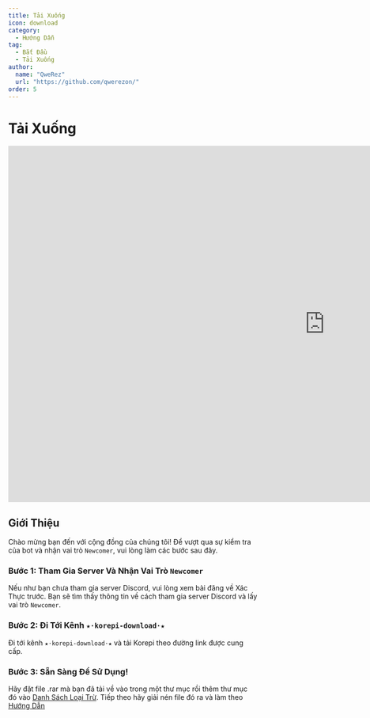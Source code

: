 ```yaml
---
title: Tải Xuống
icon: download
category:
  - Hướng Dẫn
tag:
  - Bắt Đầu
  - Tải Xuống
author:
  name: "QweRez"
  url: "https://github.com/qwerezon/"
order: 5
---
```


# Tải Xuống

<div class="iframe-container"><iframe width="1280" height="720" src="https://www.youtube.com/embed/Mxspp5FsVEE" title="How to download Korepi" frameborder="0" allow="accelerometer; autoplay; clipboard-write; encrypted-media; gyroscope; picture-in-picture; web-share" referrerpolicy="strict-origin-when-cross-origin" allowfullscreen></iframe></div>

## Giới Thiệu

Chào mừng bạn đến với cộng đồng của chúng tôi! Để vượt qua sự kiểm tra của bot và nhận vai trò `Newcomer`, vui lòng làm các bước sau đây.

### Bước 1: Tham Gia Server Và Nhận Vai Trò `Newcomer`

Nếu như bạn chưa tham gia server Discord, vui lòng xem bài đăng về Xác Thực trước. Bạn sẽ tìm thấy thông tin về cách tham gia server Discord và lấy vai trò `Newcomer`.

### Bước 2: Đi Tới Kênh `★⋅korepi-download⋅★`

Đi tới kênh `★⋅korepi-download⋅★` và tải Korepi theo đường link được cung cấp.

### Bước 3: Sẵn Sàng Để Sử Dụng!

Hãy đặt file .rar mà bạn đã tải về vào trong một thư mục rồi thêm thư mục đó vào [Danh Sách Loại Trừ](../guide/virus.md). Tiếp theo hãy giải nén file đó ra và làm theo [Hướng Dẫn](../guide/getkey.md)

